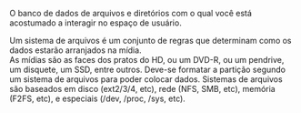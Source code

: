O banco de dados de arquivos e diretórios com o qual você está acostumado a interagir no espaço de usuário.

Um sistema de arquivos é um conjunto de regras que determinam como os dados estarão arranjados na mídia. 				
	As mídias são as faces dos pratos do HD, ou um DVD-R, ou um pendrive, um disquete, um SSD, entre outros. 
Deve-se formatar  a partição segundo um sistema de arquivos para poder colocar dados.
Sistemas de arquivos são baseados em disco (ext2/3/4, etc), rede (NFS, SMB, etc), memória (F2FS, etc), e especiais (/dev, /proc, /sys, etc). 

